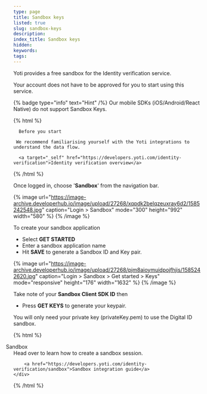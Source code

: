 ```yaml
---
type: page
title: Sandbox keys
listed: true
slug: sandbox-keys
description: 
index_title: Sandbox keys
hidden: 
keywords: 
tags: 
---
```


Yoti provides a free sandbox for the Identity verification service.

Your account does not have to be approved for you to start using this service.

{% badge type="info" text="Hint" /%} Our mobile SDKs (iOS/Android/React Native) do not support Sandbox Keys.

{% html %}
<div class="alert-BYS">

   <div class="alert-title" id="BYS">

      Before you start

   </div>

   <div class="alert-text" >

     We recommend familiarising yourself with the Yoti integrations to understand the data flow.

   </div>

   <div class="alert-links"> 

      <a target="_self" href="https://developers.yoti.com/identity-verification">Identity verification overview</a> 

   </div>

</div>
{% /html %}

Once logged in, choose '**Sandbox**' from the navigation bar.

{% image url="https://image-archive.developerhub.io/image/upload/27268/xqpdk2belqzeuxray6d2/1585242548.jpg" caption="Login &gt; Sandbox" mode="300" height="992" width="580" %}
{% /image %}

To create your sandbox application

- Select **GET STARTED**
- Enter a sandbox application name
- Hit **SAVE** to generate a Sandbox ID and Key pair.

{% image url="https://image-archive.developerhub.io/image/upload/27268/pjm8aioymuidpojfhjis/1585242620.jpg" caption="Login &gt; Sandbox &gt; Get started &gt; Keys" mode="responsive" height="176" width="1632" %}
{% /image %}

Take note of your **Sandbox Client SDK ID** then 

- Press **GET KEYS** to generate your keypair. 

You will only need your private key (privateKey.pem) to use the Digital ID sandbox.

{% html %}
<div class="alert-SAND">
    <div class="alert-title" id="SAND">
    <i _ngcontent-cvo-c21="" class="fas fa-external-link-alt" style="margin-left: -35px; margin-right: 15px"></i>  
      Sandbox
    </div>
    <div class="alert-text">
       Head over to learn how to create a sandbox session.
    </div>
    <div class="alert-links"> 

        <a href="https://developers.yoti.com/identity-verification/sandbox">Sandbox integration guide</a>
    </div>
</div>

</div>
{% /html %}